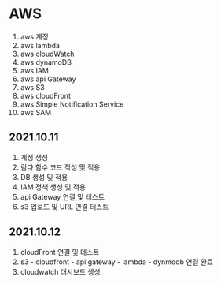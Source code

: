 # AWS

1. aws 계정
2. aws lambda
3. aws cloudWatch
4. aws dynamoDB
5. aws IAM
6. aws api Gateway
7. aws S3
8. aws cloudFront
9. aws Simple Notification Service
10. aws SAM

## 2021.10.11

1. 계정 생성
2. 람다 함수 코드 작성 및 적용
3. DB 생성 및 적용
4. IAM 정책 생성 및 적용
5. api Gateway 연결 및 테스트
6. s3 업로드 및 URL 연결 테스트

## 2021.10.12

1. cloudFront 연결 및 테스트
2. s3 - cloudfront - api gateway - lambda - dynmodb 연결 완료
3. cloudwatch 대시보드 생성
